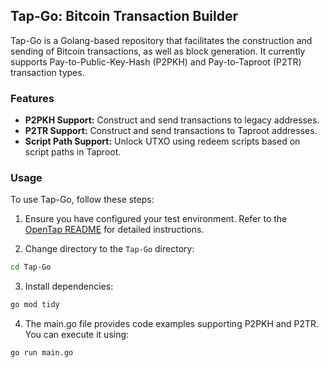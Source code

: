 ## Tap-Go: Bitcoin Transaction Builder

Tap-Go is a Golang-based repository that facilitates the construction and sending of Bitcoin transactions, as well as block generation. It currently supports Pay-to-Public-Key-Hash (P2PKH) and Pay-to-Taproot (P2TR) transaction types.

### Features

- **P2PKH Support:** Construct and send transactions to legacy addresses.
- **P2TR Support:** Construct and send transactions to Taproot addresses.
- **Script Path Support:** Unlock UTXO using redeem scripts based on script paths in Taproot.


### Usage

To use Tap-Go, follow these steps:

1. Ensure you have configured your test environment. Refer to the [OpenTap README](https://github.com/scalebit/OpenTap/blob/master/README.md) for detailed instructions.

2. Change directory to the `Tap-Go` directory:
 ```bash
 cd Tap-Go
 ```
3. Install dependencies:
 ```bash
 go mod tidy
 ```
4. The main.go file provides code examples supporting P2PKH and P2TR. You can execute it using:
 ```bash
 go run main.go
 ```